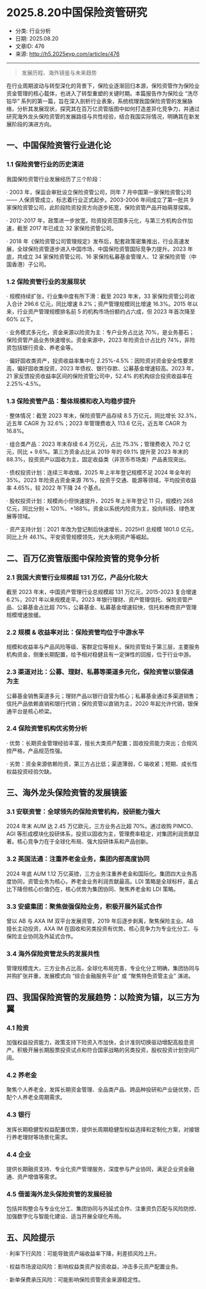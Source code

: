# 2025.8.20中国保险资管研究

- 分类: 行业分析
- 日期: 2025.08.20
- 文章ID: 476
- 来源: http://h5.2025eyp.com/articles/476

---

> 发展历程、海外镜鉴与未来趋势

在行业周期波动与转型深化的背景下，保险业逐渐回归本源，保险资管作为保险业资金管理的核心载体，也进入了转型重塑的关键时期。本篇报告作为保险业 “洗尽铅华” 系列的第一篇，旨在深入剖析行业表象，系统梳理我国保险资管的发展脉络，分析其发展现状，探究其在百万亿资管版图中如何打造差异化竞争力，并通过研究海外龙头保险资管的发展路径与共性经验，结合我国实际情况，明确其在新发展阶段的演进方向。

## **一、中国保险资管行业进化论**

### **1.1 保险资管行业的历史演进**

我国保险资管行业发展经历了三个阶段：

· 2003 年，保监会审批设立保险资管公司，同年 7 月中国第一家保险资管公司 —— 人保资管成立，标志着行业正式起步。2003-2006 年间成立了第一批共 9 家保险资管公司，此阶段险资投资方向逐步拓宽，保险资管产品开始萌芽探索。

· 2012-2017 年，政策进一步放宽，险资投资范围多元化，与第三方机构合作加速，截至 2017 年已成立 32 家保险资管公司。

· 2018 年《保险资管公司管理规定》发布后，配套政策密集推出，行业高速发展，全球保险资管逐步进入中国市场，中国保险资管国际竞争力提升。2023 年底，共成立 34 家保险资管公司、16 家保险私募基金管理人、12 家保险资管（中国香港）子公司。

### **1.2 保险资管行业的发展现状**

· 规模持续扩张，行业集中度有所下滑：截至 2023 年末，33 家保险资管公司收入合计 296.6 亿元，同比增速 8.2%；资产管理规模同比增速 16.3%。2015 年以来，行业资产管理规模排名前 5 的机构市场份额约占六成，但 2023 年首次降至 60% 以下。

· 业务模式多元化，资金来源以险资为主：专户业务占比达 70%，是业务基石；保险资管产品业务快速增长。资金来源中，2023 年险资合计占比约 74%，非险资包括银行资金、养老金等。

· 偏好固收类资产，投资收益率集中在 2.25%-4.5%：因险资对资金安全性要求高，偏好固收类投资，2023 年债权、银行存款、公募基金增速较高。2023 年，21 家反馈投资收益率区间的保险资管公司中，52.4% 的机构综合投资收益率在 2.25%-4.5%。

### **1.3 保险资管产品：整体规模和收入均稳步提升**

· 整体情况：截至 2023 年末，保险资管产品存续 8.5 万亿元，同比增长 32.3%，近五年 CAGR 为 32.6%；2023 年管理费收入 113.6 亿元，近五年 CAGR 为 16.8%。

· 组合类产品：2023 年末存续 6.4 万亿元，占比 75.3%；管理费收入 70.2 亿元，同比 + 9.6%。第三方资金占比从 2019 年的 69.1% 提升至 2023 年末的 88.3%，投资资产以固收为主，固定收益类（非货币市场类）产品表现突出。

· 债权投资计划：连续三年收缩，2025 年上半年登记规模不足 2024 年全年的 35%。2023 年险资占资金来源 76%，投资于交通、能源等领域，平均投资收益率 4.65%，较 2022 年下降 24 个基点。

· 股权投资计划：规模尚小但快速提升，2025 年上半年登记 11 只，规模约 268 亿元，同比分别 + 120%、+188%。资金以系统内险资为主，投向科技、绿色发展等领域。

· 资产支持计划：2021 年改为登记制后快速增长，2025H1 总规模 1801.0 亿元，同比上升 46.1%。平安资管规模领先，光大永明资产等崛起。

## **二、百万亿资管版图中保险资管的竞争分析**

### **2.1 我国大资管行业规模超 131 万亿，产品分化较大**

截至 2023 年末，中国资产管理行业总规模超 131 万亿元，2015-2023 复合增速 6.2%，2021 年以来规模走平。2023 年银行理财、资产管理信托、保险资管产品、公募基金占比超 70%，公募基金、私募基金增速较快，信托和券商资产管理规模增速放缓。

### **2.2 规模 & 收益率对比：保险资管均位于中游水平**

规模和收益率与产品风险等级、客群定位等相关。保险资管处于第三层，主要服务机构资金，侧重长期配置，给予相对稳健且有一定弹性的回报，位于行业中游。

### **2.3 渠道对比：公募、理财、私募等渠道多元化，保险资管以银保通为主**

公募基金销售渠道多元；理财产品以银行自营为核心；私募基金通过多渠道销售；信托产品依赖直销和银行代销；保险资管以直销为主，2020 年起允许代销，银保通平台是核心桥梁。

### **2.4 保险资管机构优劣势分析**

· 优势：长期资金管理经验丰富，擅长大类资产配置；固收投资能力突出；合规风控严格，产品规范性强。

· 劣势：资金来源依赖险资，第三方占比低；渠道薄弱，C 端收紧；短期、成长性权益投资经验欠缺。

## **三、海外龙头保险资管的发展镜鉴**

### **3.1 安联资管：全球领先的保险资管机构，投研能力强大**

2024 年末 AUM 达 2.45 万亿欧元，三方业务占比超 70%。通过收购 PIMCO、AGI 等形成模块化投研体系，投资以固收为主，管理费率稳定，对集团利润贡献显著。核心竞争力在于全球化布局、强大投研体系和产品创新。

### **3.2 英国法通：注重养老金业务，集团内部高度协同**

2024 年底 AUM 1.12 万亿英镑，三方业务注重养老金和国际化。集团四大业务高度协同，资管业务为核心，养老金业务利润贡献最高。LDI 策略是全球标杆，虽占比下降但核心价值仍在，核心优势为集团协同、聚焦养老金和 LDI 策略。

### **3.3 安盛集团：聚焦做强保险业务，积极开展外延式合作**

曾以 AB 与 AXA IM 双平台发展资管，2019 年后逐步剥离，聚焦保险主业。AB 擅长主动投资，AXA IM 在固收和另类投资有优势。核心竞争力为专业化分工、与保险主业协同及外延式合作。

### **3.4 海外保险资管龙头的发展共性**

管理规模庞大，三方业务占比高，全球化布局完善，专业化分工明确，集团协同与并购扩张并重，发展模式向 “综合金融服务平台” 或 “聚焦特色资管主业” 演进。

## **四、我国保险资管的发展趋势：以险资为锚，以三方为翼**

### **4.1 险资**

加强权益投资能力，政策支持下险资入市加快，会计准则切换驱动增配高股息资产。积极开展长期股票投资试点和符合国家战略的另类投资，股权投资计划空间广阔。

### **4.2 养老金**

聚焦个人养老金，发挥长期资金管理、全品类产品、跨品种投研和产业链优势，匹配个人养老全周期需求。

### **4.3 银行**

发挥长期稳健型权益配置优势，提供长周期稳健型权益选择和定制化方案，对接银行养老理财等场景化需求。

### **4.4 企业**

提供长期融资支持、专业化资产管理服务，深度参与产业协同，满足企业资金融通、资产增值等需求。

### **4.5 借鉴海外龙头保险资管的发展经验**

包括并购整合与专业化分工、集团协同与外延式合作、注重资负匹配与风险防控、加强数字化与智能化建设、适当开展全球化布局。

## **五、风险提示**

· 利率下行风险：可能导致资产端收益率下降，利差损风险上升。

· 权益市场波动风险：影响权益类资产投资收益，冲击多元资产配置业务。

· 新单保费承压风险：可能影响保险资管资金来源稳定性。
